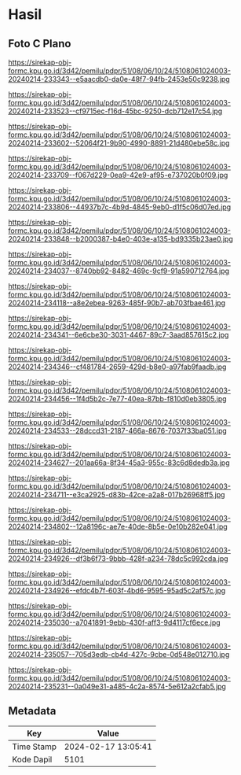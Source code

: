 # Hasil

## Foto C Plano

https://sirekap-obj-formc.kpu.go.id/3d42/pemilu/pdpr/51/08/06/10/24/5108061024003-20240214-233343--e5aacdb0-da0e-48f7-94fb-2453e50c9238.jpg

https://sirekap-obj-formc.kpu.go.id/3d42/pemilu/pdpr/51/08/06/10/24/5108061024003-20240214-233523--cf9715ec-f16d-45bc-9250-dcb712e17c54.jpg

https://sirekap-obj-formc.kpu.go.id/3d42/pemilu/pdpr/51/08/06/10/24/5108061024003-20240214-233602--52064f21-9b90-4990-8891-21d480ebe58c.jpg

https://sirekap-obj-formc.kpu.go.id/3d42/pemilu/pdpr/51/08/06/10/24/5108061024003-20240214-233709--f067d229-0ea9-42e9-af95-e737020b0f09.jpg

https://sirekap-obj-formc.kpu.go.id/3d42/pemilu/pdpr/51/08/06/10/24/5108061024003-20240214-233806--44937b7c-4b9d-4845-9eb0-d1f5c06d07ed.jpg

https://sirekap-obj-formc.kpu.go.id/3d42/pemilu/pdpr/51/08/06/10/24/5108061024003-20240214-233848--b2000387-b4e0-403e-a135-bd9335b23ae0.jpg

https://sirekap-obj-formc.kpu.go.id/3d42/pemilu/pdpr/51/08/06/10/24/5108061024003-20240214-234037--8740bb92-8482-469c-9cf9-91a590712764.jpg

https://sirekap-obj-formc.kpu.go.id/3d42/pemilu/pdpr/51/08/06/10/24/5108061024003-20240214-234118--a8e2ebea-9263-485f-90b7-ab703fbae461.jpg

https://sirekap-obj-formc.kpu.go.id/3d42/pemilu/pdpr/51/08/06/10/24/5108061024003-20240214-234341--6e6cbe30-3031-4467-89c7-3aad857615c2.jpg

https://sirekap-obj-formc.kpu.go.id/3d42/pemilu/pdpr/51/08/06/10/24/5108061024003-20240214-234346--cf481784-2659-429d-b8e0-a97fab9faadb.jpg

https://sirekap-obj-formc.kpu.go.id/3d42/pemilu/pdpr/51/08/06/10/24/5108061024003-20240214-234456--1f4d5b2c-7e77-40ea-87bb-f810d0eb3805.jpg

https://sirekap-obj-formc.kpu.go.id/3d42/pemilu/pdpr/51/08/06/10/24/5108061024003-20240214-234533--28dccd31-2187-466a-8676-7037f33ba051.jpg

https://sirekap-obj-formc.kpu.go.id/3d42/pemilu/pdpr/51/08/06/10/24/5108061024003-20240214-234627--201aa66a-8f34-45a3-955c-83c6d8dedb3a.jpg

https://sirekap-obj-formc.kpu.go.id/3d42/pemilu/pdpr/51/08/06/10/24/5108061024003-20240214-234711--e3ca2925-d83b-42ce-a2a8-017b26968ff5.jpg

https://sirekap-obj-formc.kpu.go.id/3d42/pemilu/pdpr/51/08/06/10/24/5108061024003-20240214-234802--12a8196c-ae7e-40de-8b5e-0e10b282e041.jpg

https://sirekap-obj-formc.kpu.go.id/3d42/pemilu/pdpr/51/08/06/10/24/5108061024003-20240214-234926--df3b6f73-9bbb-428f-a234-78dc5c992cda.jpg

https://sirekap-obj-formc.kpu.go.id/3d42/pemilu/pdpr/51/08/06/10/24/5108061024003-20240214-234926--efdc4b7f-603f-4bd6-9595-95ad5c2af57c.jpg

https://sirekap-obj-formc.kpu.go.id/3d42/pemilu/pdpr/51/08/06/10/24/5108061024003-20240214-235030--a7041891-9ebb-430f-aff3-9d4117cf6ece.jpg

https://sirekap-obj-formc.kpu.go.id/3d42/pemilu/pdpr/51/08/06/10/24/5108061024003-20240214-235057--705d3edb-cb4d-427c-9cbe-0d548e012710.jpg

https://sirekap-obj-formc.kpu.go.id/3d42/pemilu/pdpr/51/08/06/10/24/5108061024003-20240214-235231--0a049e31-a485-4c2a-8574-5e612a2cfab5.jpg


## Metadata

| Key        | Value               |
| ---------- | ------------------- |
| Time Stamp | 2024-02-17 13:05:41 |
| Kode Dapil | 5101                |



